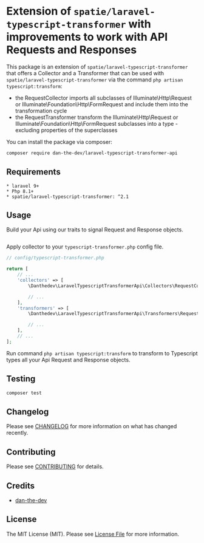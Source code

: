 # Extension of `spatie/laravel-typescript-transformer` with improvements to work with API Requests and Responses

This package is an extension of `spatie/laravel-typescript-transformer` that offers a Collector and a Transformer
that can be used with `spatie/laravel-typescript-transformer` via the command `php artisan typescript:transform`: 
- the RequestCollector imports all subclasses of Illuminate\Http\Request or Illuminate\Foundation\Http\FormRequest and include them into the transformation cycle 
- the RequestTransformer transform the Illuminate\Http\Request or Illuminate\Foundation\Http\FormRequest subclasses into a type - excluding properties of the superclasses

You can install the package via composer:

```bash
composer require dan-the-dev/laravel-typescript-transformer-api
```

## Requirements

    * laravel 9+
    * Php 8.1+
    * spatie/laravel-typescript-transformer: ^2.1

## Usage

Build your Api using our traits to signal Request and Response objects.

```php

```

Apply collector to your `typescript-transformer.php` config file.

```php
// config/typescript-transformer.php

return [
    // ...
    'collectors' => [
        \Danthedev\LaravelTypescriptTransformerApi\Collectors\RequestCollector::class,

        // ...
    ],
    'transformers' => [
        \Danthedev\LaravelTypescriptTransformerApi\Transformers\RequestTransformer::class,

        // ...
    ],
    // ...
];
```

Run command `php artisan typescript:transform` to transform to Typescript types all your Api Request and Response objects.

## Testing

```bash
composer test
```

## Changelog

Please see [CHANGELOG](CHANGELOG.md) for more information on what has changed recently.

## Contributing

Please see [CONTRIBUTING](CONTRIBUTING.md) for details.

## Credits

- [dan-the-dev](https://github.com/dan-the-dev)

## License

The MIT License (MIT). Please see [License File](LICENSE.md) for more information.
